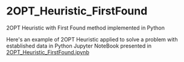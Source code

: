 # 2OPT_Heuristic_FirstFound

2OPT Heuristic with First Found method implemented in Python

Here's an example of 2OPT Heuristic applied to solve a problem with established data in Python Jupyter NoteBook presented in [2OPT_Heuristic_FirstFound.ipynb](2OPT.ipynb)
